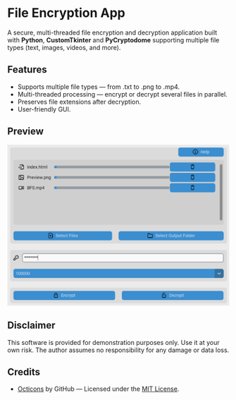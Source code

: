 # File Encryption App

A secure, multi-threaded file encryption and decryption application built with **Python**, **CustomTkinter** and **PyCryptodome** supporting multiple file types (text, images, videos, and more).

## Features

- Supports multiple file types — from .txt to .png to .mp4.
- Multi-threaded processing — encrypt or decrypt several files in parallel.
- Preserves file extensions after decryption.
- User-friendly GUI.

## Preview

![GUI Preview](Assets/Previews/Preview.png)

## Disclaimer

This software is provided for demonstration purposes only.
Use it at your own risk. The author assumes no responsibility for any damage or data loss.

## Credits

- [Octicons](https://primer.style/octicons/) by GitHub — Licensed under the [MIT License](https://github.com/primer/octicons/blob/main/LICENSE).
